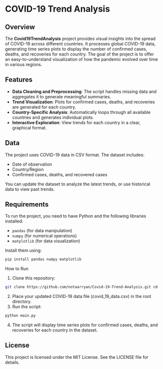 # COVID-19 Trend Analysis

## Overview
The **Covid19TrendAnalysis** project provides visual insights into the spread of COVID-19 across different countries. It processes global COVID-19 data, generating time series plots to display the number of confirmed cases, deaths, and recoveries for each country. The goal of the project is to offer an easy-to-understand visualization of how the pandemic evolved over time in various regions.

## Features
- **Data Cleaning and Preprocessing**: The script handles missing data and aggregates it to generate meaningful summaries.
- **Trend Visualization**: Plots for confirmed cases, deaths, and recoveries are generated for each country.
- **Country-Specific Analysis**: Automatically loops through all available countries and generates individual plots.
- **Interactive Exploration**: View trends for each country in a clear, graphical format.

## Data
The project uses COVID-19 data in CSV format. The dataset includes:
- Date of observation
- Country/Region
- Confirmed cases, deaths, and recovered cases

You can update the dataset to analyze the latest trends, or use historical data to view past trends.

## Requirements
To run the project, you need to have Python and the following libraries installed:
- `pandas` (for data manipulation)
- `numpy` (for numerical operations)
- `matplotlib` (for data visualization)

Install them using:
```bash
pip install pandas numpy matplotlib
```

How to Run

1.	Clone this repository:
```bash
git clone https://github.com/notaarryan/Covid-19-Trend-Analysis.git cd Covid-19-Trend-Analysis
```
2.	Place your updated COVID-19 data file (covid_19_data.csv) in the root directory.
3.	Run the script:
```bash
python main.py
```
4.	The script will display time series plots for confirmed cases, deaths, and recoveries for each country in the dataset.
## License

This project is licensed under the MIT License. See the LICENSE file for details.
